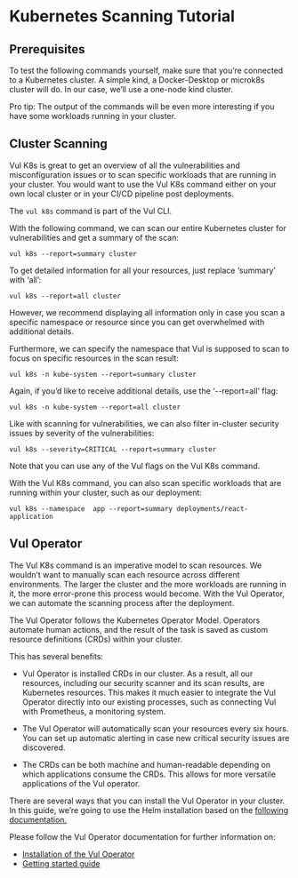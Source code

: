 # Kubernetes Scanning Tutorial

## Prerequisites 

To test the following commands yourself, make sure that you’re connected to a Kubernetes cluster. A simple kind, a Docker-Desktop or microk8s cluster will do. In our case, we’ll use a one-node kind cluster.  
 
Pro tip: The output of the commands will be even more interesting if you have some workloads running in your cluster. 

## Cluster Scanning

Vul K8s is great to get an overview of all the vulnerabilities and misconfiguration issues or to scan specific workloads that are running in your cluster. You would want to use the Vul K8s command either on your own local cluster or in your CI/CD pipeline post deployments.  

The `vul k8s` command is part of the Vul CLI. 

With the following command, we can scan our entire Kubernetes cluster for vulnerabilities and get a summary of the scan: 

```
vul k8s --report=summary cluster
```

To get detailed information for all your resources, just replace ‘summary’ with ‘all’: 

```
vul k8s --report=all cluster
```

However, we recommend displaying all information only in case you scan a specific namespace or resource since you can get overwhelmed with additional details. 

Furthermore, we can specify the namespace that Vul is supposed to scan to focus on specific resources in the scan result: 

```
vul k8s -n kube-system --report=summary cluster
```

Again, if you’d like to receive additional details, use the ‘--report=all’ flag: 

```
vul k8s -n kube-system --report=all cluster
```

Like with scanning for vulnerabilities, we can also filter in-cluster security issues by severity of the vulnerabilities: 

```
vul k8s --severity=CRITICAL --report=summary cluster
```

Note that you can use any of the Vul flags on the Vul K8s command. 

With the Vul K8s command, you can also scan specific workloads that are running within your cluster, such as our deployment: 

```
vul k8s --namespace  app --report=summary deployments/react-application
```

## Vul Operator 

The Vul K8s command is an imperative model to scan resources. We wouldn’t want to manually scan each resource across different environments. The larger the cluster and the more workloads are running in it, the more error-prone this process would become. With the Vul Operator, we can automate the scanning process after the deployment.  

The Vul Operator follows the Kubernetes Operator Model. Operators automate human actions, and the result of the task is saved as custom resource definitions (CRDs) within your cluster. 

This has several benefits: 

- Vul Operator is installed CRDs in our cluster. As a result, all our resources, including our security scanner and its scan results, are Kubernetes resources. This makes it much easier to integrate the Vul Operator directly into our existing processes, such as connecting Vul with Prometheus, a monitoring system. 

- The Vul Operator will automatically scan your resources every six hours. You can set up automatic alerting in case new critical security issues are discovered. 

- The CRDs can be both machine and human-readable depending on which applications consume the CRDs. This allows for more versatile applications of the Vul operator. 

 
There are several ways that you can install the Vul Operator in your cluster. In this guide, we’re going to use the Helm installation based on the [following documentation.](../../docs/target/kubernetes.md#vul-operator)

Please follow the Vul Operator documentation for further information on:

- [Installation of the Vul Operator](https://aquasecurity.github.io/vul-operator/latest/getting-started/installation/)
- [Getting started guide](https://aquasecurity.github.io/vul-operator/latest/getting-started/quick-start/)



 

